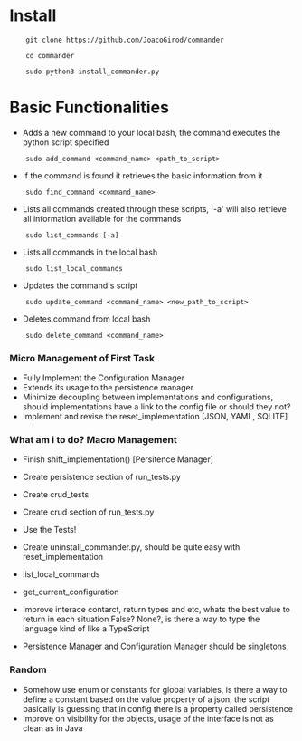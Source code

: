 # Install
```
    git clone https://github.com/JoacoGirod/commander
```
```
    cd commander
```
```
    sudo python3 install_commander.py
```

# Basic Functionalities
- Adds a new command to your local bash, the command executes the python script specified
```
    sudo add_command <command_name> <path_to_script>
```
- If the command is found it retrieves the basic information from it
```
    sudo find_command <command_name>
```
- Lists all commands created through these scripts, '-a' will also retrieve all information available for the commands
```
    sudo list_commands [-a]
```
- Lists all commands in the local bash
```
    sudo list_local_commands
```
- Updates the command's script
```
    sudo update_command <command_name> <new_path_to_script>
```
- Deletes command from local bash
```
    sudo delete_command <command_name>
```

### Micro Management of First Task
- Fully Implement the Configuration Manager
- Extends its usage to the persistence manager
- Minimize decoupling between implementations and configurations, should implementations have a link to the config file or should they not?
- Implement and revise the reset_implementation [JSON, YAML, SQLITE]

### What am i to do? Macro Management
- Finish shift_implementation() [Persitence Manager]
- Create persistence section of run_tests.py
- Create crud_tests
- Create crud section of run_tests.py
- Use the Tests!

- Create uninstall_commander.py, should be quite easy with reset_implementation
- list_local_commands
- get_current_configuration
- Improve interace contarct, return types and etc, whats the best value to return in each situation False? None?, is there a way to type the language kind of like a TypeScript
- Persistence Manager and Configuration Manager should be singletons

### Random
- Somehow use enum or constants for global variables, is there a way to define a constant based on the value property of a json, the script basically is guessing that in config there is a property called persistence
- Improve on visibility for the objects, usage of the interface is not as clean as in Java